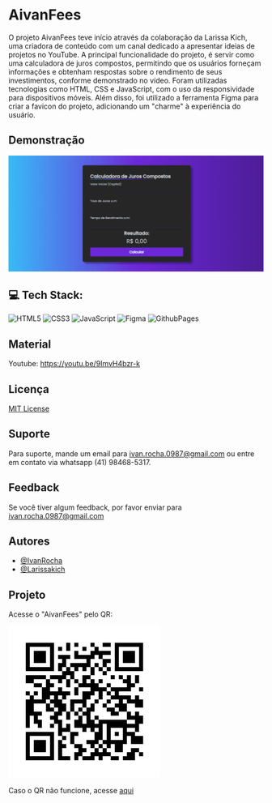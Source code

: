 # AivanFees

O projeto AivanFees teve início através da colaboração da Larissa Kich, uma criadora de conteúdo com um canal dedicado a apresentar ideias de projetos no YouTube. A principal funcionalidade do projeto, é servir como uma calculadora de juros compostos, permitindo que os usuários forneçam informações e obtenham respostas sobre o rendimento de seus investimentos, conforme demonstrado no vídeo. Foram utilizadas tecnologias como HTML, CSS e JavaScript, com o uso da responsividade para dispositivos móveis. Além disso, foi utilizado a ferramenta Figma para criar a favicon do projeto, adicionando um "charme" à experiência do usuário.

## Demonstração

![App Screenshot](./assets/AivanFees.gif)

## 💻 Tech Stack:

![HTML5](https://img.shields.io/badge/html5-%23E34F26.svg?style=flat&logo=html5&logoColor=white)
![CSS3](https://img.shields.io/badge/css3-%231572B6.svg?style=flat&logo=css3&logoColor=white)
![JavaScript](https://img.shields.io/badge/javascript-%23323330.svg?style=flat&logo=javascript&logoColor=%23F7DF1E)
![Figma](https://img.shields.io/badge/figma-%23F24E1E.svg?style=flat&logo=figma&logoColor=white)
![GithubPages](https://img.shields.io/badge/github%20pages-121013?style=flat&logo=github&logoColor=white)  

## Material
Youtube:
https://youtu.be/9ImvH4bzr-k

## Licença

[MIT License](https://choosealicense.com/licenses/mit/)

## Suporte

Para suporte, mande um email para ivan.rocha.0987@gmail.com ou entre em contato via whatsapp (41) 98468-5317.

## Feedback

Se você tiver algum feedback, por favor enviar para ivan.rocha.0987@gmail.com

## Autores

- [@IvanRocha](https://www.github.com/ivanrocha10)
- [@Larissakich](https://github.com/Larissakich)
## Projeto

<p>
  Acesse o "AivanFees" pelo QR:
</p>
  <img src="./assets/qrcode.png/" alt="qrcode" class="capa">

Caso o QR não funcione, acesse <a href="https://ivanrocha10.github.io/AivanFees/">aqui</a>